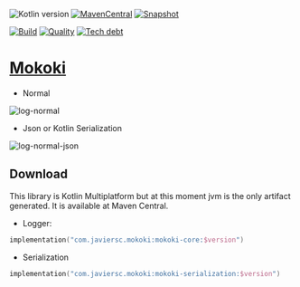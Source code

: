 ![Kotlin version](https://img.shields.io/badge/kotlin-1.5.31-blueviolet?logo=kotlin&logoColor=white)
[![MavenCentral](https://img.shields.io/maven-central/v/com.javiersc.mokoki/mokoki-core?label=MavenCentral)](https://repo1.maven.org/maven2/com/javiersc/mokoki/mokoki-core/)
[![Snapshot](https://img.shields.io/nexus/s/com.javiersc.mokoki/mokoki-core?server=https%3A%2F%2Foss.sonatype.org%2F&label=Snapshot)](https://oss.sonatype.org/content/repositories/snapshots/com/javiersc/mokoki/mokoki-core/)

[![Build](https://img.shields.io/github/workflow/status/JavierSegoviaCordoba/mokoki/build?label=Build&logo=GitHub)](https://github.com/JavierSegoviaCordoba/mokoki/tree/main)
[![Quality](https://img.shields.io/sonar/quality_gate/JavierSegoviaCordoba_mokoki?label=Quality&logo=SonarCloud&logoColor=white&server=https%3A%2F%2Fsonarcloud.io)](https://sonarcloud.io/dashboard?id=JavierSegoviaCordoba_mokoki)
[![Tech debt](https://img.shields.io/sonar/tech_debt/JavierSegoviaCordoba_mokoki?label=Tech%20debt&logo=SonarCloud&logoColor=white&server=https%3A%2F%2Fsonarcloud.io)](https://sonarcloud.io/dashboard?id=JavierSegoviaCordoba_mokoki)

# [Mokoki](https://mokoki.javiersc.com)

- Normal

![log-normal](.docs/docs/assets/log-verbose.png)

- Json or Kotlin Serialization

![log-normal-json](.docs/docs/assets/log-verbose-json.png)

## Download

This library is Kotlin Multiplatform but at this moment jvm is the only artifact generated. It is
available at Maven Central.

- Logger:

```kotlin
implementation("com.javiersc.mokoki:mokoki-core:$version")
```

- Serialization

```kotlin
implementation("com.javiersc.mokoki:mokoki-serialization:$version")
```
